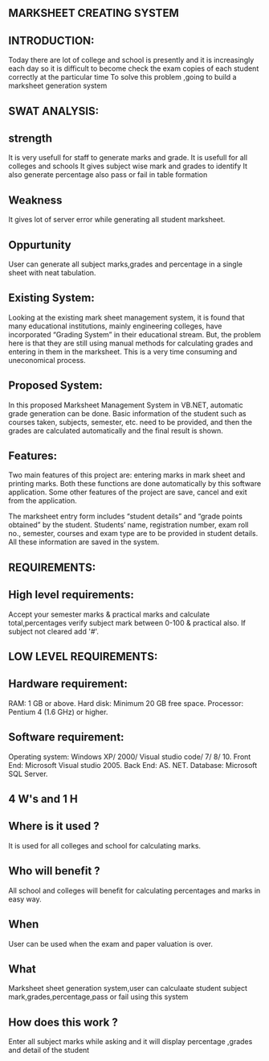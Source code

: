 ## MARKSHEET CREATING SYSTEM

## INTRODUCTION:
   Today there are lot of college  and school is presently and it is increasingly each day 
   so it is difficult to become check the exam copies of each student correctly at the particular time
  To solve this problem ,going to build a marksheet generation system
        
## SWAT ANALYSIS:

## strength
 It is very usefull for staff to generate marks and grade.
 It is usefull for all colleges and schools
It gives subject wise mark and grades to identify
It also generate percentage also pass or fail in table formation
         
 ## Weakness
  It gives lot of server error while generating all student marksheet.
         
 ## Oppurtunity
 
 User can generate all subject marks,grades and percentage in a single sheet with neat tabulation.
         
 ## Existing System:

   Looking at the existing mark sheet management system, it is found that many educational institutions, mainly engineering colleges, have incorporated “Grading System” in their educational stream. But, the problem here is that they are still using manual methods for calculating grades and entering in them in the marksheet. This is a very time consuming and uneconomical process.
   
## Proposed System:

 In this proposed Marksheet Management System in VB.NET, automatic grade generation can be done. Basic information of the student such as courses taken, subjects, semester, etc. need to be provided, and then the grades are calculated automatically and the final result is shown.
    
 ## Features:
 
   Two main features of this project are: entering marks in mark sheet and printing marks. Both these functions are done automatically by this software application. Some other features of the project are save, cancel and exit from the application.

   The marksheet entry form includes “student details” and “grade points obtained” by the student. Students’ name, registration number, exam roll no., semester, courses and exam type are to be provided in student details. All these information are saved in the system.

## REQUIREMENTS:

## High level requirements:
 Accept your semester marks & practical marks and calculate total,percentages
 verify subject mark between 0-100 & practical also.
  If subject not cleared add '#'.
        
## LOW LEVEL REQUIREMENTS:

## Hardware requirement:
  RAM: 1 GB or above.
  Hard disk: Minimum 20 GB free space.
  Processor: Pentium 4 (1.6 GHz) or higher.
  
## Software requirement:
 Operating system: Windows XP/ 2000/ Visual studio code/ 7/ 8/ 10.
 Front End: Microsoft Visual studio 2005.
 Back End: AS. NET.
 Database: Microsoft SQL Server.


 ## 4 W's and 1 H

## Where is it used ?
 It is used for all colleges and school for calculating marks.
 
## Who will benefit ?
All school and colleges will benefit for calculating percentages and marks in easy way.

## When
User can be used when the exam and paper valuation is over.

## What
Marksheet sheet generation system,user can calculaate student subject mark,grades,percentage,pass or fail using this system

## How does this work ?
Enter all subject marks while asking and it will display percentage ,grades and detail of the student
